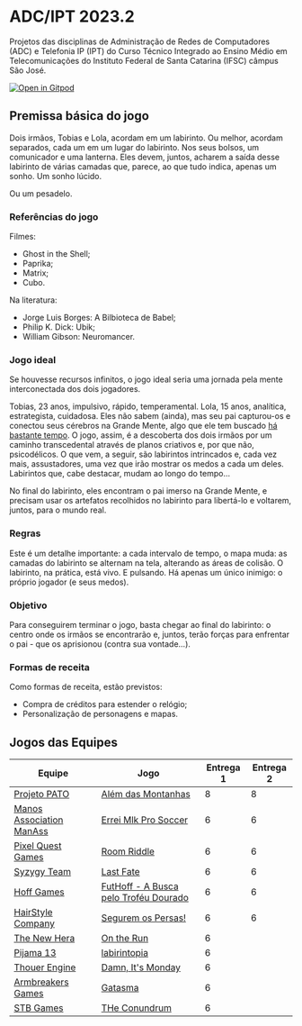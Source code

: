 # ADC/IPT 2023.2

Projetos das disciplinas de Administração de Redes de Computadores (ADC) e Telefonia IP (IPT) do Curso Técnico Integrado ao Ensino Médio em Telecomunicações do Instituto Federal de Santa Catarina (IFSC) câmpus São José.

[![Open in Gitpod](https://gitpod.io/button/open-in-gitpod.svg)](https://gitpod.io/#https://github.com/boidacarapreta/adcipt20232)

## Premissa básica do jogo

Dois irmãos, Tobias e Lola, acordam em um labirinto. Ou melhor, acordam separados, cada um em um lugar do labirinto. Nos seus bolsos, um comunicador e uma lanterna. Eles devem, juntos, acharem a saída desse labirinto de várias camadas que, parece, ao que tudo indica, apenas um sonho. Um sonho lúcido.

Ou um pesadelo.

### Referências do jogo

Filmes:

- Ghost in the Shell;
- Paprika;
- Matrix;
- Cubo.

Na literatura:

- Jorge Luis Borges: A Bilbioteca de Babel;
- Philip K. Dick: Ubik;
- William Gibson: Neuromancer.

### Jogo ideal

Se houvesse recursos infinitos, o jogo ideal seria uma jornada pela mente interconectada dos dois jogadores.

Tobias, 23 anos, impulsivo, rápido, temperamental. Lola, 15 anos, analítica, estrategista, cuidadosa.
Eles não sabem (ainda), mas seu pai capturou-os e conectou seus cérebros na Grande Mente, algo que ele tem buscado [há bastante tempo](https://github.com/boidacarapreta/adcipt20222).
O jogo, assim, é a descoberta dos dois irmãos por um caminho transcedental através de planos criativos e, por que não, psicodélicos.
O que vem, a seguir, são labirintos intrincados e, cada vez mais, assustadores, uma vez que irão mostrar os medos a cada um deles.
Labirintos que, cabe destacar, mudam ao longo do tempo...

No final do labirinto, eles encontram o pai imerso na Grande Mente, e precisam usar os artefatos recolhidos no labirinto para libertá-lo e voltarem, juntos, para o mundo real.

### Regras

Este é um detalhe importante: a cada intervalo de tempo, o mapa muda: as camadas do labirinto se alternam na tela, alterando as áreas de colisão.
O labirinto, na prática, está vivo.
E pulsando.
Há apenas um único inimigo: o próprio jogador (e seus medos).

### Objetivo

Para conseguirem terminar o jogo, basta chegar ao final do labirinto: o centro onde os irmãos se encontrarão e, juntos, terão forças para enfrentar o pai - que os aprisionou (contra sua vontade...).

### Formas de receita

Como formas de receita, estão previstos:

- Compra de créditos para estender o relógio;
- Personalização de personagens e mapas.

## Jogos das Equipes

| Equipe | Jogo | Entrega 1 | Entrega 2 |
|-|-|-|-|
| [Projeto PATO](https://github.com/Projeto-PATO) | [Além das Montanhas](https://github.com/Projeto-PATO/Alem-das-Montanhas) | 8 | 8 |
| [Manos Association ManAss](https://github.com/Manos-association-ManAss) | [Errei Mlk Pro Soccer](https://github.com/Manos-association-ManAss/ErreiFuiMlk-ProSoccer) | 6 | 6 |
| [Pixel Quest Games](https://github.com/Pixel-Quest-Games) | [Room Riddle](https://github.com/Pixel-Quest-Games/Room-Riddle) | 6 | 6 |
| [Syzygy Team](https://github.com/SyzygyTeam) | [Last Fate](https://github.com/SyzygyTeam/LastFate) | 6 | 6 |
| [Hoff Games](https://github.com/Hoff-Games) | [FutHoff - A Busca pelo Troféu Dourado](https://github.com/Hoff-Games/FutHoff_-_A_Busca_pelo_Trofeu_Dourado) | 6 | 6 |
| [HairStyle Company](https://github.com/Hairstyle-Company/SeguremOsPersas) | [Segurem os Persas!](https://github.com/Hairstyle-Company/SeguremOsPersas) | 6 | 6 |
| [The New Hera](https://github.com/The-New-Hera) | [On the Run](https://github.com/The-New-Hera/On-The-Run) | 6 |
| [Pijama 13](https://github.com/pijama-13) | [labirintopia](https://github.com/pijama-13/labirintopia) | 6 |
| [Thouer Engine](https://github.com/Thouer-Engine) | [Damn, It's Monday](https://github.com/Thouer-Engine/damnitsmonday) | 6 |
| [Armbreakers Games](https://github.com/ARMBREAKERS-GAMES) | [Gatasma](https://github.com/ARMBREAKERS-GAMES/Gatasma) | 6 |
| [STB Games](https://github.com/STB-Games) | [THe Conundrum](https://github.com/STB-Games/The-Conundrum) | 6 |
